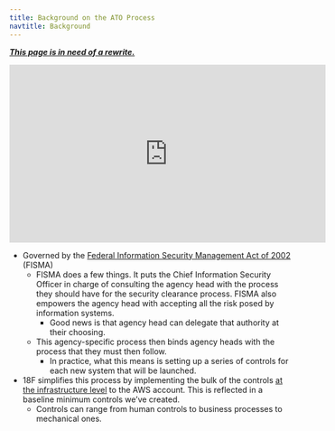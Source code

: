 ```yaml
---
title: Background on the ATO Process
navtitle: Background
---
```


***[This page is in need of a rewrite.](https://github.com/18F/before-you-ship/issues/89)***

<iframe width="560" height="315" src="https://www.youtube.com/embed/T1S52B1-NT4" frameborder="0" allowfullscreen></iframe>

* Governed by the [Federal Information Security Management Act of 2002](http://csrc.nist.gov/drivers/documents/FISMA-final.pdf) (FISMA)
    * FISMA does a few things. It puts the Chief Information Security Officer in charge of consulting the agency head with the process they should have for the security clearance process. FISMA also empowers the agency head with accepting all the risk posed by information systems.
        * Good news is that agency head can delegate that authority at their choosing.
    * This agency-specific process then binds agency heads with the process that they must then follow.
        * In practice, what this means is setting up a series of controls for each new system that will be launched.
* 18F simplifies this process by implementing the bulk of the controls [at the infrastructure level](../../infrastructure/aws/) to the AWS account. This is reflected in a baseline minimum controls we’ve created.
    * Controls can range from human controls to business processes to mechanical ones.
